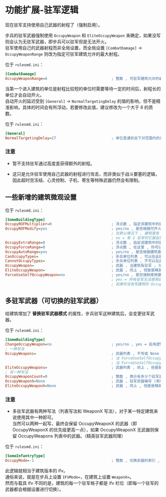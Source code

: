 # 功能扩展-驻军逻辑

现在驻军支持使用自己武器的射程了（强制启用）。

步兵的驻军武器强制使用 `OccupyWeapon` 和 `EliteOccupyWeapon` 来确定，如果没写则会认为无驻军武器，即步兵可以驻军但是无法开火。  
驻军使用自己的武器射程而非全局设置，而全局设置 `[CombatDamage]` -> `OccupyWeaponRange` 则改为指定可驻军建筑允许的最大射程。

位于 `rulesmd.ini`：

```ini
[CombatDamage]
OccupyWeaponRange=6                             ; 整数 , 可驻军建筑允许的最大射程
```

当第一个进入建筑的单位是射程比较短的单位时需要等待一定的时间后，射程长的单位才会自动开火。  
自动开火的延迟受到 `[General]` -> `NormalTargetingDelay` 的值的影响，但不是精准影响，具体的时间会有所浮动，若要修改此值，建议修改为一个大于 6 的质数。

位于 `rulesmd.ini`：

```ini
[General]
NormalTargetingDelay=27                         ; 单位普通状态下对范围内的目标进行攻击的延迟时间 , 它提供了一个精确的值 , 27 只是泰伯利亚之日的默认值 , 单位 : 帧
```

### 注意

* 暂不支持驻军通过高度差获得额外的射程。

* 这只是允许驻军使用自己武器的射程进行攻击，而非类似于战斗要塞的逻辑，因此超时空冻结、心灵控制、子机、寄生等特殊武器仍然会有限制。



## 一些新增的建筑微观设置

位于 `rulesmd.ini`：

```ini
[SomeBuildingType]
OccupyROFMultiplier=0                           ; 浮点数 , 指定该建筑中的驻军的攻击速度倍率 , 值小于等于 0 则使用全局设置中的值 , 默认值是 0
OccupyROFModify=yes                             ; yes/no , 是否根据可开火的驻军人数提高武器射速 (OccupyROFMultiplier 仍有效) , 默认值是 yes
                                                ; 在默认情况下 , 建筑里有 1 驻军时驻军会按照正常射速开火 , 有 2 驻军时它会按照 2 倍的射速交替开火 , 有 3 驻军时按照 3 倍的射速
                                                ; no = 有 2 驻军时它就会按照 1 倍的射速交替开火 , 有 3 驻军时还是 1 倍的射速
OccupyExtraRange=0                              ; 浮点数 , 指定该建筑中的驻军的攻击射程增加量 , 负数 = 减少射程 , 默认值是 0
OccupyForceRange=0                              ; 浮点数 , 在这里 , 你可以恢复以前的固定射程的逻辑 , 强制此建筑的所有驻军都使用此射程 , 当此项大于 0 时生效 , 生效时 OccupyExtraRange 仍会额外增加射程
OccupyAutoRange=yes                             ; yes/no , 是否根据建筑面积自动提升射程 , 避免驻军到拥有较大面积的建筑时步兵对外射程不足的问题
CanOccupyTypes=                                 ; 步兵单位列表 , 可以在此建筑驻军开火的步兵列表 (白名单) , 不写或留空表示所有人都可以开火
CannotOccupyTypes=                              ; 步兵单位列表 , 不可以在此建筑驻军开火的步兵列表 (黑名单) , 如果两个列表都设置了就必须同时满足两个列表才能开火 , 然后即使不能开火 , 单位也依然可以进入驻军建筑
OccupyWeapon=                                   ; 武器 , 当建筑有驻军 , 允许驻军开火 , 且没有驻军可以开火时 , 建筑会使用此武器作为驻军武器 (会受到 OccupyROFMultiplier 的影响) , 没写则禁用此功能
EliteOccupyWeapon=                              ; 武器 , 同上 , 但是是精英等级时
ForceUseSelfOccupyWeapon=no                     ; yes/no , 是否强制使用建筑的 OccupyWeapon 武器 , 这是一个优化方案 , 在要求所有步兵都使用同一个驻军武器时 , 它的性能会比较高
                                                ; yes = 所有驻军无法使用自己的驻军武器 , 改为使用建筑的 OccupyWeapon 武器开火 , 且驻军人数越多开火速度越快
                                                ; 如果你没有写建筑的 OccupyWeapon , 则效果基本等同于 CanOccupyFire=no , 还请注意
```



## 多驻军武器（可切换的驻军武器）

给建筑增加了 **替换驻军武器模式** 的属性，步兵驻军这种建筑后，会变更驻军武器。

位于 `rulesmd.ini`：

```ini
[SomeBuildingType]
ChangeOccupyWeapon=no                           ; yes/no , yes = 启用逻辑
; 一种写法
OccupyWeapons=                                  ; 武器列表 , 不写或 None = 无武器 (自动适用 OccupyWeapon 的武器) , 默认值是 None (即无武器 , 不区分大小写)
                                                ; 当 ForceUseSelfOccupyWeapon=yes 时 , 根据驻军人数切换武器 (驻军 1 人时使用索引 0 的驻军武器)
                                                ; 当 ForceUseSelfOccupyWeapon=no 时 , 根据步兵的 OccupyMode 切换武器 (OccupyMode 的值即索引值) , OccupyMode=-1 时将使用步兵的 OccupyWeapon 作为驻军武器
EliteOccupyWeapons=                             ; 武器列表 , 同上 , 但是是精英等级时
; 另一种写法
OccupyWeaponCount=0                             ; 整数 , 表示有多少个驻军武器 (用于 OccupyWeaponX 的 X 最多可以到几) , 默认值是 0
OccupyWeaponX=None                              ; 武器 , 驻军武器编号 (索引从 0 开始) , 相当于 OccupyWeapons 列表中对应索引的项 , 不写或 None = 无武器 (自动适用 OccupyWeapon 的武器) , 默认值是 None (即无武器 , 不区分大小写)
EliteOccupyWeaponX=None                         ; 武器 , 同上 , 但是是精英等级时
```

### 注意

* 多驻军武器有两种写法（列表写法和 WeaponX 写法），对于某一特定建筑来说使用其中一种即可。  
当然可以两种一起写，最终会保留 OccupyWeaponX 的武器（即 OccupyWeaponX 的优先级更高一点），如果 OccupyWeaponX 无武器则保留 OccupyWeapons 列表中的武器。（精英驻军武器同理）

位于 `rulesmd.ini`：

```ini
[SomeInfantryType]
OccupyMode=-1                                   ; 整数 , 切换武器的索引 , -1 = 使用 OccupyWeapon 作为驻军武器
```

此逻辑就相当于建筑版本的 ifv。  
通俗来说，就是在步兵上设置 `IFVMode=`，在建筑上设置 `WeaponX=`。  
然而与载具 ifv 不同的是，建筑的每一个驻军格子都是 ifv 栏位（即每一个驻军的武器都会根据设置进行切换）。